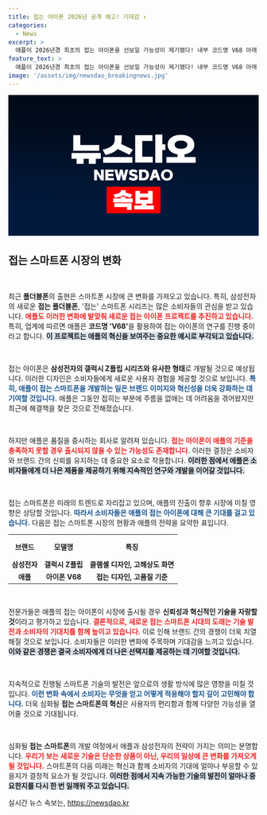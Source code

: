 ```yaml
---
title: 접는 아이폰 2026년 공개 예고! 기대감 ↑
categories:
  - News
excerpt: >
  애플이 2026년경 최초의 접는 아이폰을 선보일 가능성이 제기됐다! 내부 코드명 V68 아래 진행 중인 이 혁신적인 프로젝트는 삼성의 갤럭시 Z플립과 유사한 디자인으로 예상되며, 주름 문제 해결에 성공했을지도 모른다. 과연 애플이 이 품질 기준을 충족해 시장에 나올 수 있을까?
feature_text: >
  애플이 2026년경 최초의 접는 아이폰을 선보일 가능성이 제기됐다! 내부 코드명 V68 아래 진행 중인 이 혁신적인 프로젝트는 삼성의 갤럭시 Z플립과 유사한 디자인으로 예상되며, 주름 문제 해결에 성공했을지도 모른다. 과연 애플이 이 품질 기준을 충족해 시장에 나올 수 있을까?
image: '/assets/img/newsdao_breakingnews.jpg'
---
```


<p><img src="/assets/img/newsdao_breakingnews.jpg" alt="implanttips 속보" /></p>

<h2 data-ke-size="size26">접는 스마트폰 시장의 변화</h2>

<p data-ke-size="size16">&nbsp;</p>

<p>최근 <strong>폴더블폰</strong>의 출현은 스마트폰 시장에 큰 변화를 가져오고 있습니다. 특히, 삼성전자의 새로운 <strong>접는 폴더블폰</strong>, '접는' 스마트폰 시리즈는 많은 소비자들의 관심을 받고 있습니다. <b><span style="color: #ee2323;">애플도 이러한 변화에 발맞춰 새로운 접는 아이폰 프로젝트를 추진하고 있습니다.</span></b> 특히, 업계에 따르면 애플은 <strong>코드명 'V68'</strong>을 활용하여 접는 아이폰의 연구를 진행 중이라고 합니다. <b><span style="background-color: #21538527;">이 프로젝트는 애플의 혁신을 보여주는 중요한 예시로 부각되고 있습니다.</span></b></p>

<p data-ke-size="size16">&nbsp;</p>

<p>접는 아이폰은 <strong>삼성전자의 갤럭시 Z플립 시리즈와 유사한 형태</strong>로 개발될 것으로 예상됩니다. 이러한 디자인은 소비자들에게 새로운 사용자 경험을 제공할 것으로 보입니다. <b><span style="color: #1a5490;">특히, 애플이 접는 스마트폰을 개발하는 일은 브랜드 이미지와 혁신성을 더욱 강화하는 데 기여할 것입니다.</span></b> 애플은 그동안 접히는 부분에 주름을 없애는 데 어려움을 겪어왔지만 최근에 해결책을 찾은 것으로 전해졌습니다.</p>

<p data-ke-size="size16">&nbsp;</p>

<p>하지만 애플은 품질을 중시하는 회사로 알려져 있습니다. <b><span style="color: #ee2323;">접는 아이폰이 애플의 기준을 충족하지 못할 경우 출시되지 않을 수 있는 가능성도 존재합니다.</span></b> 이러한 결정은 소비자와 브랜드 간의 신뢰를 유지하는 데 중요한 요소로 작용합니다. <b><span style="background-color: #21538527;">이러한 점에서 애플은 소비자들에게 더 나은 제품을 제공하기 위해 지속적인 연구와 개발을 이어갈 것입니다.</span></b></p>

<p data-ke-size="size16">&nbsp;</p>

<p>접는 스마트폰은 미래의 트렌드로 자리잡고 있으며, 애플의 진출이 향후 시장에 미칠 영향은 상당할 것입니다. <b><span style="color: #1a5490;">따라서 소비자들은 애플의 접는 아이폰에 대해 큰 기대를 걸고 있습니다.</span></b> 다음은 접는 스마트폰 시장의 현황과 애플의 전략을 요약한 표입니다.</p>

<table style="width: 100%; border-collapse: collapse;">
    <tr>
        <th style="text-align: center; height: 40px;">브랜드</th>
        <th style="text-align: center; height: 40px;">모델명</th>
        <th style="text-align: center; height: 40px;">특징</th>
    </tr>
    <tr>
        <td style="text-align: center; height: 17px;"><b>삼성전자</b></td>
        <td style="text-align: center; height: 17px;"><b>갤럭시 Z플립</b></td>
        <td style="text-align: center; height: 17px;"><b>클램셸 디자인, 고해상도 화면</b></td>
    </tr>
    <tr>
        <td style="text-align: center; height: 17px;"><b>애플</b></td>
        <td style="text-align: center; height: 17px;"><b>아이폰 V68</b></td>
        <td style="text-align: center; height: 17px;"><b>접는 디자인, 고품질 기준</b></td>
    </tr>
</table>

<p data-ke-size="size16">&nbsp;</p>

<p>전문가들은 애플의 접는 아이폰이 시장에 출시될 경우 <strong>신뢰성과 혁신적인 기술을 자랑할 것</strong>이라고 평가하고 있습니다. <b><span style="color: #ee2323;">결론적으로, 새로운 접는 스마트폰 시대의 도래는 기술 발전과 소비자의 기대치를 함께 높이고 있습니다.</span></b> 이로 인해 브랜드 간의 경쟁이 더욱 치열해질 것으로 보입니다. 소비자들은 이러한 변화에 주목하며 기대감을 느끼고 있습니다. <b><span style="background-color: #21538527;">이와 같은 경쟁은 결국 소비자에게 더 나은 선택지를 제공하는 데 기여할 것입니다.</span></b> </p>

<p data-ke-size="size16">&nbsp;</p>

<p>지속적으로 진행될 스마트폰 기술의 발전은 앞으로의 생활 방식에 많은 영향을 미칠 것입니다. <b><span style="color: #1a5490;">이런 변화 속에서 소비자는 무엇을 얻고 어떻게 적응해야 할지 깊이 고민해야 합니다.</span></b> 더욱 심화될 <strong>접는 스마트폰의 혁신</strong>은 사용자의 편리함과 함께 다양한 가능성을 열어줄 것으로 기대됩니다. </p>

<p data-ke-size="size16">&nbsp;</p>

<p>심화될 <strong>접는 스마트폰</strong>의 개발 여정에서 애플과 삼성전자의 전략이 가지는 의미는 분명합니다. <b><span style="color: #ee2323;">우리가 보는 새로운 기술은 단순한 상품이 아닌, 우리의 일상에 큰 변화를 가져오게 될 것입니다.</span></b> 스마트폰의 다음 미래는 혁신과 함께 소비자의 기대에 얼마나 부응할 수 있을지가 결정적 요소가 될 것입니다. <b><span style="background-color: #21538527;">이러한 점에서 지속 가능한 기술의 발전이 얼마나 중요한지를 다시 한 번 일깨워 주고 있습니다.</span></b></p>
실시간 뉴스 속보는, <a href="https://newsdao.kr" rel="dofollow">https://newsdao.kr</a>


